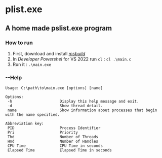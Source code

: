 # plist.exe
## A home made pslist.exe program
### How to run
1. First, download and install _[msbuild](https://github.com/dotnet/msbuild/)_
2. In _Developer Powershel_ for VS 2022 run `cl` :
````cl .\main.c````
3. Run it :
```.\main.exe``` 

### --Help
````
Usage: C:\path\to\main.exe [options] [name]

Options:
 -h                     Display this help message and exit.
 -d                     Show thread detail.
 name                   Show information about processes that begin with the name specified.

Abbreviation key:
 PID                    Process Identifier
 Pri                    Priority
 Thd                    Number of Threads
 Hnd                    Number of Handles
 CPU Time               CPU Time in seconds
 Elapsed Time           Elapsed Time in seconds
````